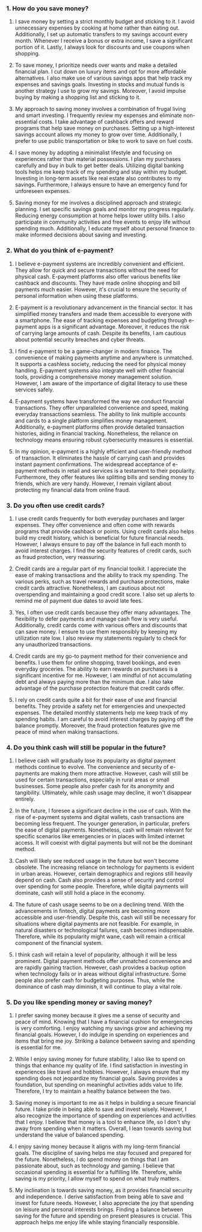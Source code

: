 ### 1. How do you save money?

1. I save money by setting a strict monthly budget and sticking to it. I avoid unnecessary expenses by cooking at home rather than eating out. Additionally, I set up automatic transfers to my savings account every month. Whenever I receive a bonus or extra income, I save a significant portion of it. Lastly, I always look for discounts and use coupons when shopping.

2. To save money, I prioritize needs over wants and make a detailed financial plan. I cut down on luxury items and opt for more affordable alternatives. I also make use of various savings apps that help track my expenses and savings goals. Investing in stocks and mutual funds is another strategy I use to grow my savings. Moreover, I avoid impulse buying by making a shopping list and sticking to it.

3. My approach to saving money involves a combination of frugal living and smart investing. I frequently review my expenses and eliminate non-essential costs. I take advantage of cashback offers and reward programs that help save money on purchases. Setting up a high-interest savings account allows my money to grow over time. Additionally, I prefer to use public transportation or bike to work to save on fuel costs.

4. I save money by adopting a minimalist lifestyle and focusing on experiences rather than material possessions. I plan my purchases carefully and buy in bulk to get better deals. Utilizing digital banking tools helps me keep track of my spending and stay within my budget. Investing in long-term assets like real estate also contributes to my savings. Furthermore, I always ensure to have an emergency fund for unforeseen expenses.

5. Saving money for me involves a disciplined approach and strategic planning. I set specific savings goals and monitor my progress regularly. Reducing energy consumption at home helps lower utility bills. I also participate in community activities and free events to enjoy life without spending much. Additionally, I educate myself about personal finance to make informed decisions about saving and investing.

### 2. What do you think of e-payment?

1. I believe e-payment systems are incredibly convenient and efficient. They allow for quick and secure transactions without the need for physical cash. E-payment platforms also offer various benefits like cashback and discounts. They have made online shopping and bill payments much easier. However, it's crucial to ensure the security of personal information when using these platforms.

2. E-payment is a revolutionary advancement in the financial sector. It has simplified money transfers and made them accessible to everyone with a smartphone. The ease of tracking expenses and budgeting through e-payment apps is a significant advantage. Moreover, it reduces the risk of carrying large amounts of cash. Despite its benefits, I am cautious about potential security breaches and cyber threats.

3. I find e-payment to be a game-changer in modern finance. The convenience of making payments anytime and anywhere is unmatched. It supports a cashless society, reducing the need for physical money handling. E-payment systems also integrate well with other financial tools, providing a comprehensive money management solution. However, I am aware of the importance of digital literacy to use these services safely.

4. E-payment systems have transformed the way we conduct financial transactions. They offer unparalleled convenience and speed, making everyday transactions seamless. The ability to link multiple accounts and cards to a single platform simplifies money management. Additionally, e-payment platforms often provide detailed transaction histories, aiding in financial tracking. Nonetheless, the reliance on technology means ensuring robust cybersecurity measures is essential.

5. In my opinion, e-payment is a highly efficient and user-friendly method of transaction. It eliminates the hassle of carrying cash and provides instant payment confirmations. The widespread acceptance of e-payment methods in retail and services is a testament to their popularity. Furthermore, they offer features like splitting bills and sending money to friends, which are very handy. However, I remain vigilant about protecting my financial data from online fraud.

### 3. Do you often use credit cards?

1. I use credit cards frequently for both everyday purchases and larger expenses. They offer convenience and often come with rewards programs that provide cashback or points. Using credit cards also helps build my credit history, which is beneficial for future financial needs. However, I always ensure to pay off the balance in full each month to avoid interest charges. I find the security features of credit cards, such as fraud protection, very reassuring.

2. Credit cards are a regular part of my financial toolkit. I appreciate the ease of making transactions and the ability to track my spending. The various perks, such as travel rewards and purchase protections, make credit cards attractive. Nonetheless, I am cautious about not overspending and maintaining a good credit score. I also set up alerts to remind me of payment due dates to avoid late fees.

3. Yes, I often use credit cards because they offer many advantages. The flexibility to defer payments and manage cash flow is very useful. Additionally, credit cards come with various offers and discounts that can save money. I ensure to use them responsibly by keeping my utilization rate low. I also review my statements regularly to check for any unauthorized transactions.

4. Credit cards are my go-to payment method for their convenience and benefits. I use them for online shopping, travel bookings, and even everyday groceries. The ability to earn rewards on purchases is a significant incentive for me. However, I am mindful of not accumulating debt and always paying more than the minimum due. I also take advantage of the purchase protection feature that credit cards offer.

5. I rely on credit cards quite a bit for their ease of use and financial benefits. They provide a safety net for emergencies and unexpected expenses. The detailed monthly statements help me keep track of my spending habits. I am careful to avoid interest charges by paying off the balance promptly. Moreover, the fraud protection features give me peace of mind when making transactions.

### 4. Do you think cash will still be popular in the future?

1. I believe cash will gradually lose its popularity as digital payment methods continue to evolve. The convenience and security of e-payments are making them more attractive. However, cash will still be used for certain transactions, especially in rural areas or small businesses. Some people also prefer cash for its anonymity and tangibility. Ultimately, while cash usage may decline, it won't disappear entirely.

2. In the future, I foresee a significant decline in the use of cash. With the rise of e-payment systems and digital wallets, cash transactions are becoming less frequent. The younger generation, in particular, prefers the ease of digital payments. Nonetheless, cash will remain relevant for specific scenarios like emergencies or in places with limited internet access. It will coexist with digital payments but will not be the dominant method.

3. Cash will likely see reduced usage in the future but won't become obsolete. The increasing reliance on technology for payments is evident in urban areas. However, certain demographics and regions still heavily depend on cash. Cash also provides a sense of security and control over spending for some people. Therefore, while digital payments will dominate, cash will still hold a place in the economy.

4. The future of cash usage seems to be on a declining trend. With the advancements in fintech, digital payments are becoming more accessible and user-friendly. Despite this, cash will still be necessary for situations where digital payments are not feasible. For example, in natural disasters or technological failures, cash becomes indispensable. Therefore, while its popularity might wane, cash will remain a critical component of the financial system.

5. I think cash will retain a level of popularity, although it will be less prominent. Digital payment methods offer unmatched convenience and are rapidly gaining traction. However, cash provides a backup option when technology fails or in areas without digital infrastructure. Some people also prefer cash for budgeting purposes. Thus, while the dominance of cash may diminish, it will continue to play a vital role.

### 5. Do you like spending money or saving money?

1. I prefer saving money because it gives me a sense of security and peace of mind. Knowing that I have a financial cushion for emergencies is very comforting. I enjoy watching my savings grow and achieving my financial goals. However, I do indulge in spending on experiences and items that bring me joy. Striking a balance between saving and spending is essential for me.

2. While I enjoy saving money for future stability, I also like to spend on things that enhance my quality of life. I find satisfaction in investing in experiences like travel and hobbies. However, I always ensure that my spending does not jeopardize my financial goals. Saving provides a foundation, but spending on meaningful activities adds value to life. Therefore, I try to maintain a healthy balance between the two.

3. Saving money is important to me as it helps in building a secure financial future. I take pride in being able to save and invest wisely. However, I also recognize the importance of spending on experiences and activities that I enjoy. I believe that money is a tool to enhance life, so I don't shy away from spending when it matters. Overall, I lean towards saving but understand the value of balanced spending.

4. I enjoy saving money because it aligns with my long-term financial goals. The discipline of saving helps me stay focused and prepared for the future. Nonetheless, I do spend money on things that I am passionate about, such as technology and gaming. I believe that occasional spending is essential for a fulfilling life. Therefore, while saving is my priority, I allow myself to spend on what truly matters.

5. My inclination is towards saving money, as it provides financial security and independence. I derive satisfaction from being able to save and invest for future needs. However, I also appreciate the joy that spending on leisure and personal interests brings. Finding a balance between saving for the future and spending on present pleasures is crucial. This approach helps me enjoy life while staying financially responsible.
